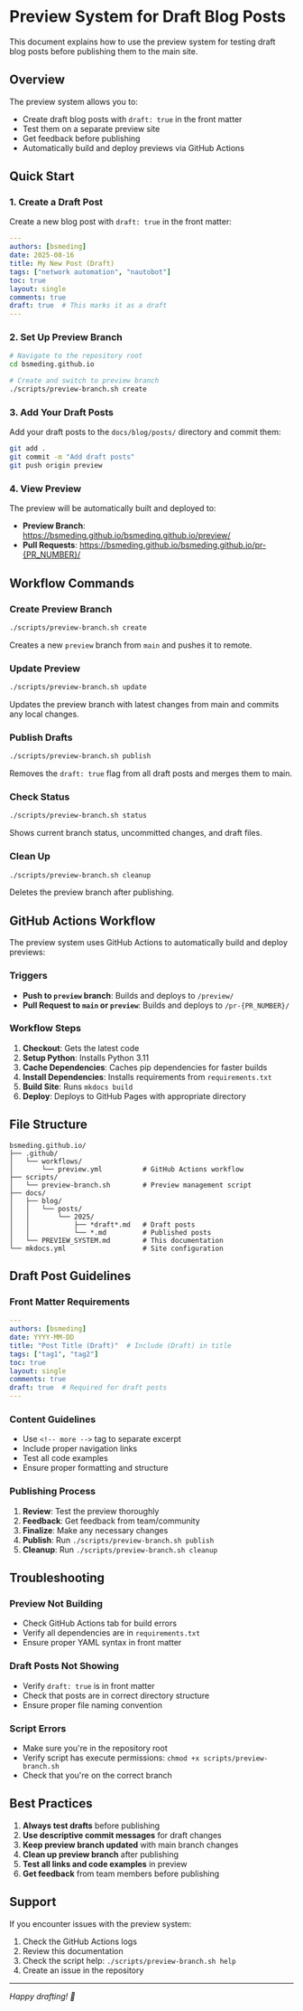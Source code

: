 # Preview System for Draft Blog Posts

This document explains how to use the preview system for testing draft blog posts before publishing them to the main site.

## Overview

The preview system allows you to:
- Create draft blog posts with `draft: true` in the front matter
- Test them on a separate preview site
- Get feedback before publishing
- Automatically build and deploy previews via GitHub Actions

## Quick Start

### 1. Create a Draft Post

Create a new blog post with `draft: true` in the front matter:

```yaml
---
authors: [bsmeding]
date: 2025-08-16
title: My New Post (Draft)
tags: ["network automation", "nautobot"]
toc: true
layout: single
comments: true
draft: true  # This marks it as a draft
---
```

### 2. Set Up Preview Branch

```bash
# Navigate to the repository root
cd bsmeding.github.io

# Create and switch to preview branch
./scripts/preview-branch.sh create
```

### 3. Add Your Draft Posts

Add your draft posts to the `docs/blog/posts/` directory and commit them:

```bash
git add .
git commit -m "Add draft posts"
git push origin preview
```

### 4. View Preview

The preview will be automatically built and deployed to:
- **Preview Branch**: https://bsmeding.github.io/bsmeding.github.io/preview/
- **Pull Requests**: https://bsmeding.github.io/bsmeding.github.io/pr-{PR_NUMBER}/

## Workflow Commands

### Create Preview Branch
```bash
./scripts/preview-branch.sh create
```
Creates a new `preview` branch from `main` and pushes it to remote.

### Update Preview
```bash
./scripts/preview-branch.sh update
```
Updates the preview branch with latest changes from main and commits any local changes.

### Publish Drafts
```bash
./scripts/preview-branch.sh publish
```
Removes the `draft: true` flag from all draft posts and merges them to main.

### Check Status
```bash
./scripts/preview-branch.sh status
```
Shows current branch status, uncommitted changes, and draft files.

### Clean Up
```bash
./scripts/preview-branch.sh cleanup
```
Deletes the preview branch after publishing.

## GitHub Actions Workflow

The preview system uses GitHub Actions to automatically build and deploy previews:

### Triggers
- **Push to `preview` branch**: Builds and deploys to `/preview/`
- **Pull Request to `main` or `preview`**: Builds and deploys to `/pr-{PR_NUMBER}/`

### Workflow Steps
1. **Checkout**: Gets the latest code
2. **Setup Python**: Installs Python 3.11
3. **Cache Dependencies**: Caches pip dependencies for faster builds
4. **Install Dependencies**: Installs requirements from `requirements.txt`
5. **Build Site**: Runs `mkdocs build`
6. **Deploy**: Deploys to GitHub Pages with appropriate directory

## File Structure

```
bsmeding.github.io/
├── .github/
│   └── workflows/
│       └── preview.yml          # GitHub Actions workflow
├── scripts/
│   └── preview-branch.sh        # Preview management script
├── docs/
│   ├── blog/
│   │   └── posts/
│   │       └── 2025/
│   │           ├── *draft*.md   # Draft posts
│   │           └── *.md         # Published posts
│   └── PREVIEW_SYSTEM.md        # This documentation
└── mkdocs.yml                   # Site configuration
```

## Draft Post Guidelines

### Front Matter Requirements
```yaml
---
authors: [bsmeding]
date: YYYY-MM-DD
title: "Post Title (Draft)"  # Include (Draft) in title
tags: ["tag1", "tag2"]
toc: true
layout: single
comments: true
draft: true  # Required for draft posts
---
```

### Content Guidelines
- Use `<!-- more -->` tag to separate excerpt
- Include proper navigation links
- Test all code examples
- Ensure proper formatting and structure

### Publishing Process
1. **Review**: Test the preview thoroughly
2. **Feedback**: Get feedback from team/community
3. **Finalize**: Make any necessary changes
4. **Publish**: Run `./scripts/preview-branch.sh publish`
5. **Cleanup**: Run `./scripts/preview-branch.sh cleanup`

## Troubleshooting

### Preview Not Building
- Check GitHub Actions tab for build errors
- Verify all dependencies are in `requirements.txt`
- Ensure proper YAML syntax in front matter

### Draft Posts Not Showing
- Verify `draft: true` is in front matter
- Check that posts are in correct directory structure
- Ensure proper file naming convention

### Script Errors
- Make sure you're in the repository root
- Verify script has execute permissions: `chmod +x scripts/preview-branch.sh`
- Check that you're on the correct branch

## Best Practices

1. **Always test drafts** before publishing
2. **Use descriptive commit messages** for draft changes
3. **Keep preview branch updated** with main branch changes
4. **Clean up preview branch** after publishing
5. **Test all links and code examples** in preview
6. **Get feedback** from team members before publishing

## Support

If you encounter issues with the preview system:
1. Check the GitHub Actions logs
2. Review this documentation
3. Check the script help: `./scripts/preview-branch.sh help`
4. Create an issue in the repository

---

*Happy drafting! 🚀*
